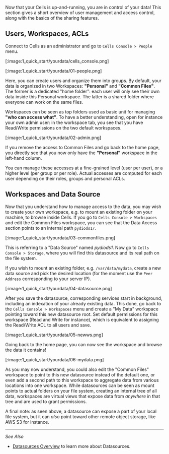 Now that your Cells is up-and-running, you are in control of your data! This section gives a short overview of user management and access control, along with the basics of the sharing features.

## Users, Workspaces, ACLs

Connect to Cells as an administrator and go to `Cells Console > People` menu.

[:image:1_quick_start/yourdata/cells_console.png]

[:image:1_quick_start/yourdata/01-people.png]

Here, you can create users and organize them into groups. By default, your data is organized in two Workspaces: **"Personal"** and **"Common Files"**. The former is a dedicated "home folder": each user will only see their own data inside this Personal workspace. The latter is a shared folder where everyone can work on the same files.

Workspaces can be seen as top folders used as basic unit for managing **"who can access what"**. To have a better understanding, open for instance your own admin user: in the workspace tab, you see that you have Read/Write permissions on the two default workspaces.

[:image:1_quick_start/yourdata/02-admin.png]

If you remove the access to Common Files and go back to the home page, you directly see that you now only have the **"Personal"** workspace in the left-hand column.

You can manage these accesses at a fine-grained level (user per user), or a higher level (per group or per role). Actual accesses are computed for each user depending on their roles, groups and personal ACLs.

## Workspaces and Data Source

Now that you understand how to manage access to the data, you may wish to create your own workspace, e.g. to mount an existing folder on your machine, to browse inside Cells. If you go to `Cells Console > Workspaces` and edit the Common Files workspace, you can see that the Data Access section points to an internal path `pydiods1/`.

[:image:1_quick_start/yourdata/03-commonfiles.png]

This is referring to a "Data Source" named _pydiods1_. Now go to `Cells Console > Storage`, where you will find this datasource and its real path on the file system.

If you wish to mount an existing folder, e.g. `/var/data/mydata`, create a new data source and pick the desired location (for the moment use the `Peer Address` corresponding to your server IP).

[:image:1_quick_start/yourdata/04-datasource.png]

After you save the datasource, corresponding services start in background, including an indexation of your already existing data. This done, go back to the `Cells Console > Workspaces` menu and create a "My Data" workspace pointing toward this new datasource root. Set default permissions for this workspace (Read and Write for instance), which is equivalent to assigning the Read/Write ACL to all users and save.

[:image:1_quick_start/yourdata/05-newws.png]

Going back to the home page, you can now see the workspace and browse the data it contains!

[:image:1_quick_start/yourdata/06-mydata.png]

As you may now understand, you could also edit the "Common Files" workspace to point to this new datasource instead of the default one, or even add a second path to this workspace to aggregate data from various locations into one workspace. While datasources can be seen as mount points to actual folders on your file system, creating an internal tree of all data, workspaces are virtual views that expose data from _anywhere_ in that tree and are used to grant permissions.

A final note: as seen above, a datasource can expose a part of your local file system, but it can _also_ point toward other remote object storage, like AWS S3 for instance.

--------------
_See Also_

- [Datasources Overview](./datasources-overview) to learn more about Datasources.